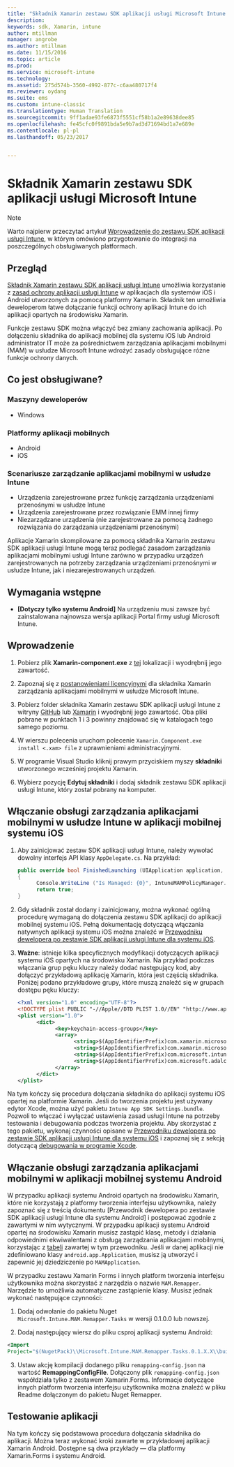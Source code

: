 ```yaml
---
title: "Składnik Xamarin zestawu SDK aplikacji usługi Microsoft Intune | Dokumentacja firmy Microsoft"
description: 
keywords: sdk, Xamarin, intune
author: mtillman
manager: angrobe
ms.author: mtillman
ms.date: 11/15/2016
ms.topic: article
ms.prod: 
ms.service: microsoft-intune
ms.technology: 
ms.assetid: 275d574b-3560-4992-877c-c6aa480717f4
ms.reviewer: oydang
ms.suite: ems
ms.custom: intune-classic
ms.translationtype: Human Translation
ms.sourcegitcommit: 9ff1adae93fe6873f5551cf58b1a2e89638dee85
ms.openlocfilehash: fe45cfc0f9891bda5e9b7ad3d71694bd1a7e689e
ms.contentlocale: pl-pl
ms.lasthandoff: 05/23/2017


---
```


# <a name="microsoft-intune-app-sdk-xamarin-component"></a>Składnik Xamarin zestawu SDK aplikacji usługi Microsoft Intune

> [!NOTE]
> Warto najpierw przeczytać artykuł [Wprowadzenie do zestawu SDK aplikacji usługi Intune](intune-app-sdk-get-started.md), w którym omówiono przygotowanie do integracji na poszczególnych obsługiwanych platformach.



## <a name="overview"></a>Przegląd
[Składnik Xamarin zestawu SDK aplikacji usługi Intune](https://components.xamarin.com/view/microsoft.intune.mam) umożliwia korzystanie z [zasad ochrony aplikacji usługi Intune](../deploy-use/protect-app-data-using-mobile-app-management-policies-with-microsoft-intune.md) w aplikacjach dla systemów iOS i Android utworzonych za pomocą platformy Xamarin. Składnik ten umożliwia deweloperom łatwe dołączanie funkcji ochrony aplikacji Intune do ich aplikacji opartych na środowisku Xamarin.

Funkcje zestawu SDK można włączyć bez zmiany zachowania aplikacji. Po dołączeniu składnika do aplikacji mobilnej dla systemu iOS lub Android administrator IT może za pośrednictwem zarządzania aplikacjami mobilnymi (MAM) w usłudze Microsoft Intune wdrożyć zasady obsługujące różne funkcje ochrony danych.

## <a name="whats-supported"></a>Co jest obsługiwane?

### <a name="developer-machines"></a>Maszyny deweloperów
* Windows


### <a name="mobile-app-platforms"></a>Platformy aplikacji mobilnych
* Android
* iOS


### <a name="intune-mobile-application-management-scenarios"></a>Scenariusze zarządzanie aplikacjami mobilnymi w usłudze Intune

* Urządzenia zarejestrowane przez funkcję zarządzania urządzeniami przenośnymi w usłudze Intune
* Urządzenia zarejestrowane przez rozwiązanie EMM innej firmy
* Niezarządzane urządzenia (nie zarejestrowane za pomocą żadnego rozwiązania do zarządzania urządzeniami przenośnymi)

Aplikacje Xamarin skompilowane za pomocą składnika Xamarin zestawu SDK aplikacji usługi Intune mogą teraz podlegać zasadom zarządzania aplikacjami mobilnymi usługi Intune zarówno w przypadku urządzeń zarejestrowanych na potrzeby zarządzania urządzeniami przenośnymi w usłudze Intune, jak i niezarejestrowanych urządzeń.

## <a name="prerequisites"></a>Wymagania wstępne

* **[Dotyczy tylko systemu Android]** Na urządzeniu musi zawsze być zainstalowana najnowsza wersja aplikacji Portal firmy usługi Microsoft Intune.

## <a name="get-started"></a>Wprowadzenie

1.    Pobierz plik **Xamarin-component.exe** z [tej](https://components.xamarin.com/submit/xpkg) lokalizacji i wyodrębnij jego zawartość.

2. Zapoznaj się z [postanowieniami licencyjnymi](https://components.xamarin.com/license/microsoft.intune.mam) dla składnika Xamarin zarządzania aplikacjami mobilnymi w usłudze Microsoft Intune.

3.    Pobierz folder składnika Xamarin zestawu SDK aplikacji usługi Intune z witryny [GitHub](https://github.com/msintuneappsdk/intune-app-sdk-xamarin) lub [Xamarin](https://components.xamarin.com/license/microsoft.intune.mam) i wyodrębnij jego zawartość. Oba pliki pobrane w punktach 1 i 3 powinny znajdować się w katalogach tego samego poziomu.

4.    W wierszu polecenia uruchom polecenie `Xamarin.Component.exe install <.xam> file` z uprawnieniami administracyjnymi.

5.    W programie Visual Studio kliknij prawym przyciskiem myszy **składniki** utworzonego wcześniej projektu Xamarin.

6.    Wybierz pozycję **Edytuj składniki** i dodaj składnik zestawu SDK aplikacji usługi Intune, który został pobrany na komputer.



## <a name="enabling-intune-mam-in-your-ios-mobile-app"></a>Włączanie obsługi zarządzania aplikacjami mobilnymi w usłudze Intune w aplikacji mobilnej systemu iOS
1.    Aby zainicjować zestaw SDK aplikacji usługi Intune, należy wywołać dowolny interfejs API klasy `AppDelegate.cs`. Na przykład:

      ```csharp
      public override bool FinishedLaunching (UIApplication application, NSDictionary launchOptions)
      {
            Console.WriteLine ("Is Managed: {0}", IntuneMAMPolicyManager.Instance.PrimaryUser != null);
            return true;
      }

      ```

2.    Gdy składnik został dodany i zainicjowany, można wykonać ogólną procedurę wymaganą do dołączenia zestawu SDK aplikacji do aplikacji mobilnej systemu iOS. Pełną dokumentację dotyczącą włączania natywnych aplikacji systemu iOS można znaleźć w [Przewodniku dewelopera po zestawie SDK aplikacji usługi Intune dla systemu iOS](intune-app-sdk-ios.md).
3. **Ważne**: istnieje kilka specyficznych modyfikacji dotyczących aplikacji systemu iOS opartych na środowisku Xamarin. Na przykład podczas włączania grup pęku kluczy należy dodać następujący kod, aby dołączyć przykładową aplikację Xamarin, która jest częścią składnika. Poniżej podano przykładowe grupy, które muszą znaleźć się w grupach dostępu pęku kluczy:

      ```xml
      <?xml version="1.0" encoding="UTF-8"?>
      <!DOCTYPE plist PUBLIC "-//Apple//DTD PLIST 1.0//EN" "http://www.apple.com/DTDs/PropertyList-1.0.dtd">
      <plist version="1.0">
            <dict>
                  <key>keychain-access-groups</key>
                  <array>
                        <string>$(AppIdentifierPrefix)com.xamarin.microsoftintunesample</string>
                        <string>$(AppIdentifierPrefix)com.xamarin.microsoftintunesample.intunemam</string>
                        <string>$(AppIdentifierPrefix)com.microsoft.intune.mam</string>
                        <string>$(AppIdentifierPrefix)com.microsoft.adalcache</string>
                  </array>
            </dict>
      </plist>
      ```

Na tym kończy się procedura dołączania składnika do aplikacji systemu iOS opartej na platformie Xamarin. Jeśli do tworzenia projektu jest używany edytor Xcode, można użyć pakietu `Intune App SDK Settings.bundle`. Pozwoli to włączać i wyłączać ustawienia zasad usługi Intune na potrzeby testowania i debugowania podczas tworzenia projektu. Aby skorzystać z tego pakietu, wykonaj czynności opisane w [Przewodniku dewelopera po zestawie SDK aplikacji usługi Intune dla systemu iOS](intune-app-sdk-ios.md) i zapoznaj się z sekcją dotyczącą [debugowania w programie Xcode](intune-app-sdk-ios.md#status-result-and-debug-notifications).

## <a name="enabling-mam-in-your-android-mobile-app"></a>Włączanie obsługi zarządzania aplikacjami mobilnymi w aplikacji mobilnej systemu Android
W przypadku aplikacji systemu Android opartych na środowisku Xamarin, które nie korzystają z platformy tworzenia interfejsu użytkownika, należy zapoznać się z treścią dokumentu [Przewodnik dewelopera po zestawie SDK aplikacji usługi Intune dla systemu Android] i postępować zgodnie z zawartymi w nim wytycznymi. W przypadku aplikacji systemu Android opartej na środowisku Xamarin musisz zastąpić klasę, metody i działania odpowiednimi ekwiwalentami z obsługą zarządzania aplikacjami mobilnymi, korzystając z [tabeli](intune-app-sdk-android.md#replace-classes-methods-and-activities-with-their-mam-equivalent) zawartej w tym przewodniku. Jeśli w danej aplikacji nie zdefiniowano klasy `android.app.Application`, musisz ją utworzyć i zapewnić jej dziedziczenie po `MAMApplication`.

W przypadku zestawu Xamarin Forms i innych platform tworzenia interfejsu użytkownika można skorzystać z narzędzia o nazwie `MAM.Remapper`. Narzędzie to umożliwia automatyczne zastąpienie klasy. Musisz jednak wykonać następujące czynności:

1.    Dodaj odwołanie do pakietu Nuget ` Microsoft.Intune.MAM.Remapper.Tasks` w wersji 0.1.0.0 lub nowszej.

2.    Dodaj następujący wiersz do pliku csproj aplikacji systemu Android:
  ```xml
  <Import
  Project="$(NugetPack)\\Microsoft.Intune.MAM.Remapper.Tasks.0.1.X.X\\build\\MonoAndroid10\\Microsoft.Intune.MAM.Remapper.targets" />
  ```

3.    Ustaw akcję kompilacji dodanego pliku `remapping-config.json` na wartość **RemappingConfigFile**. Dołączony plik `remapping-config.json` współdziała tylko z zestawem Xamarin.Forms. Informacje dotyczące innych platform tworzenia interfejsu użytkownika można znaleźć w pliku Readme dołączonym do pakietu Nuget Remapper.

## <a name="test-your-app"></a>Testowanie aplikacji

Na tym kończy się podstawowa procedura dołączania składnika do aplikacji. Można teraz wykonać kroki zawarte w przykładowej aplikacji Xamarin Android. Dostępne są dwa przykłady — dla platformy Xamarin.Forms i systemu Android.

